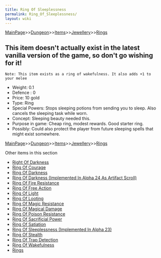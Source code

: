 ```yaml
---
title: Ring Of Sleeplessness
permalink: Ring_Of_Sleeplessness/
layout: wiki
---
```


[MainPage](/keeperrl_wiki/ "wikilink")>>[Dungeon](/keeperrl_wiki/Dungeon "wikilink")>>[Items](/keeperrl_wiki/Items "wikilink")>>[Jewellery](/keeperrl_wiki/Jewellery "wikilink")>>[Rings](/keeperrl_wiki/Rings "wikilink")

This item doesn't actually exist in the latest vanilla version of the game, so don't go wishing for it!
-------------------------------------------------------------------------------------------------------

	Note: This item exists as a ring of wakefulness. It also adds +1 to your melee
	
- Weight: 0.1
- Defence : 0
- Price: 10 gold
- Type: Ring
- Special Powers: Stops sleeping potions from sending you to sleep. Also cancels the sleeping task while worn.
- Concept: Sleeping beauty needed this.
- Purpose in game: Cheap ring, modest rewards. Good starter ring.
- Possibly: Could also protect the player from future sleeping spells that might exist somewhere.

[MainPage](/keeperrl_wiki/ "wikilink")>>[Dungeon](/keeperrl_wiki/Dungeon "wikilink")>>[Items](/keeperrl_wiki/Items "wikilink")>>[Jewellery](/keeperrl_wiki/Jewellery "wikilink")>>[Rings](/keeperrl_wiki/Rings "wikilink")

Other items in this section
-    [Right Of Darkness](/keeperrl_wiki/Right_Of_Darkness "wikilink")
-    [Ring Of Courage](/keeperrl_wiki/Ring_Of_Courage "wikilink")
-    [Ring Of Darkness](/keeperrl_wiki/Ring_Of_Darkness "wikilink")
-    [Ring Of Darkness (Implemented In Alpha 24 As Artifact Scroll)](/keeperrl_wiki/Ring_Of_Darkness_(Implemented_In_Alpha_24_As_Artifact_Scroll) "wikilink")
-    [Ring Of Fire Resistance](/keeperrl_wiki/Ring_Of_Fire_Resistance "wikilink")
-    [Ring Of Free Action](/keeperrl_wiki/Ring_Of_Free_Action "wikilink")
-    [Ring Of Light](/keeperrl_wiki/Ring_Of_Light "wikilink")
-    [Ring Of Looting](/keeperrl_wiki/Ring_Of_Looting "wikilink")
-    [Ring Of Magic Resistance](/keeperrl_wiki/Ring_Of_Magic_Resistance "wikilink")
-    [Ring Of Magical Damage](/keeperrl_wiki/Ring_Of_Magical_Damage "wikilink")
-    [Ring Of Poison Resistance](/keeperrl_wiki/Ring_Of_Poison_Resistance "wikilink")
-    [Ring Of Sacrificial Power](/keeperrl_wiki/Ring_Of_Sacrificial_Power "wikilink")
-    [Ring Of Satiation](/keeperrl_wiki/Ring_Of_Satiation "wikilink")
-    [Ring Of Sleeplessness (Implemented In Alpha 23)](/keeperrl_wiki/Ring_Of_Sleeplessness_(Implemented_In_Alpha_23) "wikilink")
-    [Ring Of Stealth](/keeperrl_wiki/Ring_Of_Stealth "wikilink")
-    [Ring Of Trap Detection](/keeperrl_wiki/Ring_Of_Trap_Detection "wikilink")
-    [Ring Of Wakefulness](/keeperrl_wiki/Ring_Of_Wakefulness "wikilink")
-    [Rings](/keeperrl_wiki/Rings "wikilink")
